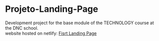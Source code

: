 # Projeto-Landing-Page
Development project for the base module of the TECHNOLOGY course at the DNC school.<br>
website hosted on netlify: [Fisrt Landing Page](https://first-landing-page-l.netlify.app)
